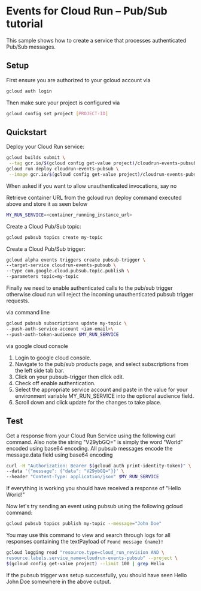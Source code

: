 # Events for Cloud Run – Pub/Sub tutorial

This sample shows how to create a service that processes authenticated Pub/Sub 
messages.

## Setup

First ensure you are authorized to your gcloud account via 

```sh
gcloud auth login
```

Then make sure your project is configured via

```sh
gcloud config set project [PROJECT-ID]
```

## Quickstart

Deploy your Cloud Run service:

```sh
gcloud builds submit \
 --tag gcr.io/$(gcloud config get-value project)/cloudrun-events-pubsub
gcloud run deploy cloudrun-events-pubsub \
 --image gcr.io/$(gcloud config get-value project)/cloudrun-events-pubsub
```

When asked if you want to allow unauthenticated invocations, say no 

Retrieve container URL from the gcloud run deploy command executed above and 
store it as seen below

```sh
MY_RUN_SERVICE=<container_running_instance_url>
```

Create a Cloud Pub/Sub topic:

```sh
gcloud pubsub topics create my-topic
```

Create a Cloud Pub/Sub trigger:

```sh
gcloud alpha events triggers create pubsub-trigger \
--target-service cloudrun-events-pubsub \
--type com.google.cloud.pubsub.topic.publish \
--parameters topic=my-topic
```

Finally we need to enable authenticated calls to the pub/sub trigger otherwise
cloud run will reject the incoming unauthenticated pubsub trigger requests. 

via command line

```sh
gcloud pubsub subscriptions update my-topic \
--push-auth-service-account <iam-email>\
--push-auth-token-audience $MY_RUN_SERVICE
```

via google cloud console 

1. Login to google cloud console.
2. Navigate to the pub/sub products page, and select subscriptions from the left 
side tab bar.
3. Click on your pubsub-trigger then click edit.
4. Check off enable authentication.
5. Select the appropriate service account and paste in the value for
your environment variable MY_RUN_SERVICE into the optional audience field.  
6. Scroll down and click update for the changes to take place. 

## Test

Get a response from your Cloud Run Service using the following curl command.
Also note the string "V29ybGQ=" is simply the word "World" encoded using base64
encoding. All pubsub messages encode the message.data field using base64 
encoding

```sh
curl -H "Authorization: Bearer $(gcloud auth print-identity-token)" \
--data '{"message": {"data": "V29ybGQ="}}' \
--header "Content-Type: application/json" $MY_RUN_SERVICE 
```

If everything is working you should have received a response of "Hello World!"

Now let's try sending an event using pubsub using the following gcloud command:

```sh
gcloud pubsub topics publish my-topic --message="John Doe"
```

You may use this command to view and search through logs for all responses 
containing the textPayload of `Found message {name}!`

```sh
gcloud logging read "resource.type=cloud_run_revision AND \
resource.labels.service_name=cloudrun-events-pubsub" --project \
$(gcloud config get-value project) --limit 100 | grep Hello
```

If the pubsub trigger was setup successfully, you should have seen 
Hello John Doe somewhere in the above output.
